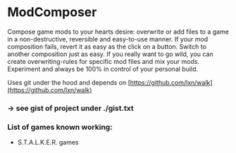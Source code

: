 # ModComposer #

Compose game mods to your hearts desire: overwrite or add files to a game in a non-destructive, reversible and easy-to-use manner. If your mod composition fails,
revert it as easy as the click on a button. Switch to another composition just as easy. If you really want to go wild, you can create overwriting-rules for specific mod files and mix your mods. 
Experiment and always be 100% in control of your personal build.

Uses git under the hood and depends on [https://github.com/lxn/walk](https://github.com/lxn/walk)

### -> see gist of project under ./gist.txt ###

### List of games known working: ###

* S.T.A.L.K.E.R. games


